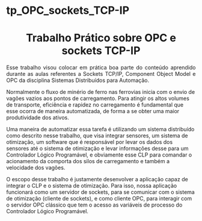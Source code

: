 # tp_OPC_sockets_TCP-IP


<h1 align="center">
     Trabalho Prático sobre OPC e sockets TCP-IP</a>
</h1>

<p align="justify"> Esse trabalho visou colocar em prática boa parte do conteúdo aprendido durante as
aulas referentes a Sockets TCP/IP, Component Object Model e OPC da disciplina Sistemas Distribuídos para Automação. 

Normalmente o fluxo de minério de ferro nas ferrovias inicia com o envio de vagões
vazios aos pontos de carregamento. Para atingir os altos volumes de transporte, eficiência
e rapidez no carregamento é fundamental que esse ocorra de maneira automatizada, de
forma a se obter uma maior produtividade dos ativos.

Uma maneira de automatizar essa tarefa é utilizando um sistema distribuído como
descrito nesse trabalho, que visa integrar sensores, um sistema de otimização, um software
que é responsável por levar os dados dos sensores até o sistema de otimização e levar
informações desse para um Controlador Lógico Programável, e obviamente esse CLP para
comandar o acionamento da comporta dos silos de carregamento e também a velocidade
dos vagões.

O escopo desse trabalho é justamente desenvolver a aplicação capaz de integrar o
CLP e o sistema de otimização. Para isso, nossa aplicação funcionará como um servidor
de sockets, para se comunicar com o sistema de otimização (cliente de sockets), e como
cliente OPC, para interagir com o servidor OPC clássico que tem o acesso as variáveis de
processo do Controlador Lógico Programável. </p>

